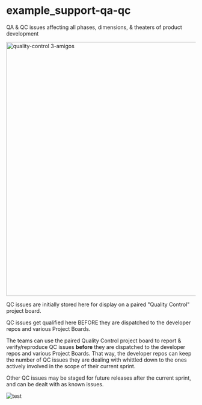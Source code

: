 # example_support-qa-qc
QA & QC issues affecting all phases, dimensions, & theaters of product development

<img width="838" height="674" alt="quality-control 3-amigos" src="https://github.com/user-attachments/assets/97f0d851-0d26-48b3-8737-b5d3fa0e668b" />

QC issues are initially stored here for display on a paired "Quality Control" project board. 

QC issues get qualified here BEFORE they are dispatched to the developer repos and various Project Boards.

The teams can use the paired Quality Control project board to report & verify/reproduce QC issues **before** they are dispatched to the developer repos and various Project Boards.  That way, the developer repos can keep the number of QC issues they are dealing with whittled down to the ones actively involved in the scope of their current sprint.  

Other QC issues may be staged for future releases after the current sprint, and can be dealt with as known issues.

![test](./images/quality-control.3-amigos.png)
